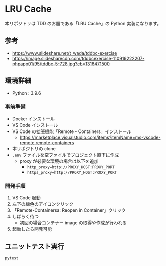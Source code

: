 # LRU Cache

本リポジトリは TDD のお題である「LRU Cache」の Python 実装になります。

## 参考

- https://www.slideshare.net/t_wada/tddbc-exercise
- https://image.slidesharecdn.com/tddbcexercise-110919222207-phpapp01/95/tddbc-5-728.jpg?cb=1316471500

## 環境詳細

- Python : 3.9.6

### 事前準備

- Docker インストール
- VS Code インストール
- VS Code の拡張機能「Remote - Containers」インストール
  - https://marketplace.visualstudio.com/items?itemName=ms-vscode-remote.remote-containers
- 本リポジトリの clone
- `.env` ファイルを空ファイルでプロジェクト直下に作成
  - proxy が必要な環境の場合は以下を追加
    - `http_proxy=http://PROXY_HOST:PROXY_PORT`
    - `https_proxy=http://PROXY_HOST:PROXY_PORT`

### 開発手順

1. VS Code 起動
2. 左下の緑色のアイコンクリック
3. 「Remote-Containersa: Reopen in Container」クリック
4. しばらく待つ
   - 初回の場合コンテナー image の取得や作成が行われる
5. 起動したら開発可能

## ユニットテスト実行

```
pytest
```
